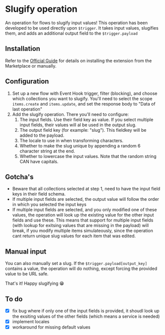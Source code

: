 # Slugify operation
An operation for flows to slugify input values! This operation has been developed to be used directly upon `$trigger`. It takes input values, slugifies them, and adds an additional output field to the `$trigger.payload`


## Installation
Refer to the [Official Guide](https://docs.directus.io/extensions/installing-extensions.html) for details on installing the extension from the Marketplace or manually.

## Configuration
1. Set up a new flow with Event Hook trigger, filter (blocking), and choose which collections you want to slugify. You'll need to select the scope `items.create` and `items.update`, and set the response body to "Data of last operation"
2. Add the slugify operation. There you'll need to configure:
   1. The input fields. Use their field key as value. If you select multiple input fields, their values will al be used in the output slug.
   2. The output field key (for example: "slug"). This fieldkey will be added to the payload.
   3. The locale to use in when transforming characters.
   4. Whether to make the slug unique by appending a random 6 character string at the end. 
   5. Whether to lowercase the input values. Note that the random string CAN have capitals.

## Gotcha's
- Beware that all collections selected at step 1, need to have the input field keys in their field schema.
- If multiple input fields are selected, the output value will follow the order in which you selected the input keys
- If multiple input fields are selected, and you only modified one of these values, the operation will look up the existing value for the other input fields and use these. This means that support for multiple input fields (with lookup for exitsing values that are missing in the payload) will break, if you modify multiple items simulateously, since the operation cant return unique slug values for each item that was edited.

## Manual input 
You can also manually set a slug. If the `$trigger.payload[output_key]` contains a value, the operation will do nothing, except forcing the provided value to be URL safe.

That's it! Happy slugifying 😁

## To do
- [x] fix bug where if only one of the input fields is provided, it shoudl look up the exsiting values of the other fields (which means a service is needed)
- [x] implement locales
- [x] workaround for missing default values